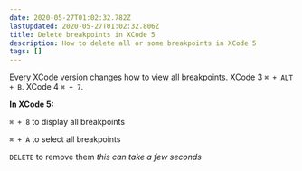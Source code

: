 ```yaml
---
date: 2020-05-27T01:02:32.782Z
lastUpdated: 2020-05-27T01:02:32.806Z
title: Delete breakpoints in XCode 5
description: How to delete all or some breakpoints in XCode 5
tags: []
---
```

Every XCode version changes how to view all breakpoints. XCode 3 `⌘ + ALT + B`. XCode 4 `⌘ + 7`.

**In XCode 5:**

`⌘ + 8` to display all breakpoints

`⌘ + A` to select all breakpoints

`DELETE` to remove them *this can take a few seconds*

